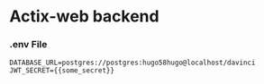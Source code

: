 # Actix-web backend

### .env File
`DATABASE_URL=postgres://postgres:hugo58hugo@localhost/davinci`  
`JWT_SECRET={{some_secret}}`